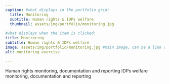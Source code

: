 ```yaml
---
caption: #what displays in the portfolio grid:
  title: Monitoring
  subtitle: Human rights & IDPs welfare
  thumbnail: assets/img/portfolio/monitoring.jpg
  
#what displays when the item is clicked:
title: Monitoring
subtitle: Human rights & IDPs welfare
image: assets/img/portfolio/monitoring.jpg #main image, can be a link or a file in assets/img/portfolio
alt: monitoring exercise

---
```


Human rights monitoring, documentation and reporting
IDPs welfare monitoring, documentation and reporting
